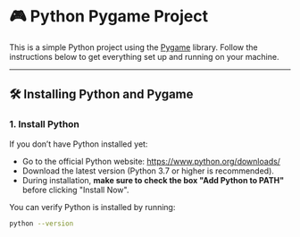 # 🎮 Python Pygame Project

This is a simple Python project using the [Pygame](https://www.pygame.org/) library. Follow the instructions below to get everything set up and running on your machine.

---

## 🛠️ Installing Python and Pygame

### 1. Install Python

If you don’t have Python installed yet:

- Go to the official Python website: https://www.python.org/downloads/
- Download the latest version (Python 3.7 or higher is recommended).
- During installation, **make sure to check the box "Add Python to PATH"** before clicking "Install Now".

You can verify Python is installed by running:

```bash
python --version
